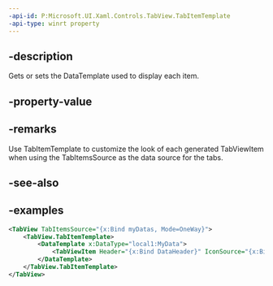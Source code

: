```yaml
---
-api-id: P:Microsoft.UI.Xaml.Controls.TabView.TabItemTemplate
-api-type: winrt property
---
```


## -description

Gets or sets the DataTemplate used to display each item.

## -property-value

## -remarks

Use TabItemTemplate to customize the look of each generated TabViewItem when using the TabItemsSource as the data source for the tabs.

## -see-also

## -examples

``` xml
<TabView TabItemsSource="{x:Bind myDatas, Mode=OneWay}">
    <TabView.TabItemTemplate>
        <DataTemplate x:DataType="local1:MyData">
            <TabViewItem Header="{x:Bind DataHeader}" IconSource="{x:Bind DataIconSource}" Content="{x:Bind DataContent}" />
        </DataTemplate>
    </TabView.TabItemTemplate>
</TabView>
```
